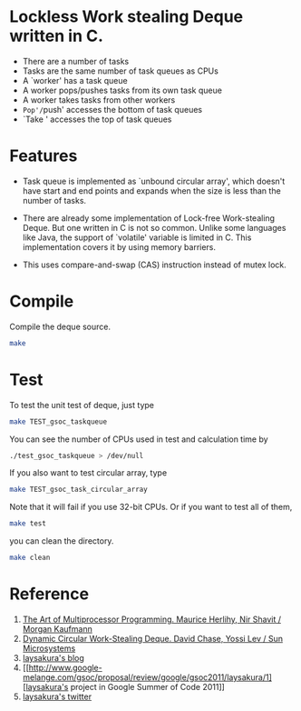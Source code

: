# Lockless Work stealing Deque written in C.

- There are a number of tasks
- Tasks are the same number of task queues as CPUs
- A `worker' has a task queue
- A worker pops/pushes tasks from its own task queue
- A worker takes tasks from other workers
- `Pop'/`push' accesses the bottom of task queues
- `Take ' accesses the top of task queues

# Features

- Task queue is implemented as `unbound circular array',
    which doesn't have start and end points and expands when the size
    is less than the number of tasks.
    
- There are already some implementation of Lock-free Work-stealing Deque.
    But one written in C is not so common.
    Unlike some languages like Java, the support of `volatile' variable is
    limited in C. This implementation covers it by using memory barriers.
    
- This uses compare-and-swap (CAS) instruction instead of mutex lock.

# Compile

Compile the deque source.

```bash
make
```

# Test

To test the unit test of deque, just type

```bash
make TEST_gsoc_taskqueue
```

You can see the number of CPUs used in test and calculation time by

```bash
./test_gsoc_taskqueue > /dev/null
```

If you also want to test circular array, type

```bash
make TEST_gsoc_task_circular_array    
```
   
Note that it will fail if you use 32-bit CPUs.
Or if you want to test all of them,

```bash
make test
```

you can clean the directory.

```bash
make clean
```

# Reference

1. [The Art of Multiprocessor Programming.  Maurice Herlihy, Nir Shavit / Morgan Kaufmann](https://www.elsevier.com/books/the-art-of-multiprocessor-programming/herlihy/978-0-12-415950-1)
2. [Dynamic Circular Work-Stealing Deque. David Chase, Yossi Lev / Sun Microsystems](https://dl.acm.org/doi/10.1145/1073970.1073974)
3. [laysakura's blog](http://d.hatena.ne.jp/laysakura)
4. [[http://www.google-melange.com/gsoc/proposal/review/google/gsoc2011/laysakura/1][laysakura's project in Google Summer of Code 2011]]
5. [laysakura's twitter](http://twitter.com/laysakura)
